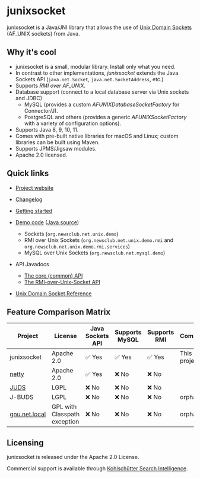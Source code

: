 # junixsocket

junixsocket is a Java/JNI library that allows the use of [Unix Domain Sockets](https://en.wikipedia.org/wiki/Unix_domain_socket) (AF_UNIX sockets) from Java.

## Why it's cool

* junixsocket is a small, modular library. Install only what you need.
* In contrast to other implementations, *junixsocket* extends the Java Sockets API (`java.net.Socket`, `java.net.SocketAddress`, etc.)
* Supports *RMI over AF_UNIX*.
* Database support (connect to a local database server via Unix sockets and JDBC)
    * MySQL (provides a custom *AFUNIXDatabaseSocketFactory* for Connector/J).
    * PostgreSQL and others (provides a generic *AFUNIXSocketFactory* with a variety of configuration options).
* Supports Java 8, 9, 10, 11.
* Comes with pre-built native libraries for macOS and Linux; custom libraries can be built using Maven.
* Supports JPMS/Jigsaw modules.
* Apache 2.0 licensed.

## Quick links

 * [Project website](https://kohlschutter.github.io/junixsocket/)

 * [Changelog](https://kohlschutter.github.io/junixsocket/changelog.html)

 * [Getting started](https://kohlschutter.github.io/junixsocket/quickstart.html)

 * [Demo code](https://kohlschutter.github.io/junixsocket/demo.html) ([Java source](https://kohlschutter.github.io/junixsocket/junixsocket-demo/xref/index.html))
    - Sockets (`org.newsclub.net.unix.demo`)
    - RMI over Unix Sockets (`org.newsclub.net.unix.demo.rmi` and `org.newsclub.net.unix.demo.rmi.services`)
    - MySQL over Unix Sockets  (`org.newsclub.net.mysql.demo`)

  * API Javadocs
    - [The core (common) API](https://kohlschutter.github.io/junixsocket/junixsocket-common/apidocs/org.newsclub.net.unix/org/newsclub/net/unix/package-summary.html)
    - [The RMI-over-Unix-Socket API](https://kohlschutter.github.io/junixsocket/junixsocket-rmi/apidocs/org.newsclub.net.unix.rmi/org/newsclub/net/unix/rmi/package-summary.html)
    
  * [Unix Domain Socket Reference](https://kohlschutter.github.io/junixsocket/unixsockets.html)

## Feature Comparison Matrix

| Project  | License | Java Sockets API | Supports MySQL | Supports RMI | Comments |
| ------------- | --------- | ------------- | ------------- | ------------- | ------------- |
| junixsocket | Apache 2.0 | ✅ Yes | ✅ Yes | ✅ Yes | This project |
| [netty](https://github.com/netty/netty) | Apache 2.0 | ✅ Yes | ❌ No | ❌ No |  |
| [JUDS](http://code.google.com/p/juds/)  | LGPL | ❌ No | ❌ No | ❌ No | |
| J-BUDS  | LGPL | ❌ No | ❌ No | ❌ No | orphaned |
| [gnu.net.local](http://web.archive.org/web/20060702213439/http://www.nfrese.net/software/gnu_net_local/overview.html) | GPL with Classpath exception | ❌ No | ❌ No | ❌ No | orphaned |

## Licensing

junixsocket is released under the Apache 2.0 License.

Commercial support is available through [Kohlschütter Search Intelligence](http://www.kohlschutter.com/).
